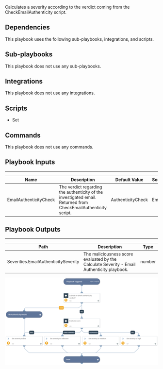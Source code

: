 Calculates a severity according to the verdict coming from the CheckEmailAuthenticity script.

## Dependencies
This playbook uses the following sub-playbooks, integrations, and scripts.

## Sub-playbooks
This playbook does not use any sub-playbooks.

## Integrations
This playbook does not use any integrations.

## Scripts
* Set

## Commands
This playbook does not use any commands.

## Playbook Inputs
---

| **Name** | **Description** | **Default Value** | **Source** | **Required** |
| --- | --- | --- | --- | --- |
| EmailAuthenticityCheck | The verdict regarding the authenticity of the investigated email. Returned from CheckEmailAuthenticity script. | AuthenticityCheck | Email | Optional |

## Playbook Outputs
---

| **Path** | **Description** | **Type** |
| --- | --- | --- |
| Severities.EmailAuthenticitySeverity | The maliciousness score evaluated by the Calculate Severity \- Email Authenticity playbook. | number |

![Calculate_Severity_By_Email_Authenticity](https://github.com/ElazarK/content-docs/blob/master/images/playbooks/Calculate_Severity_By_Email_Authenticity.png)
